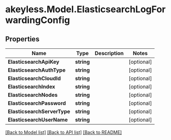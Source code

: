 # akeyless.Model.ElasticsearchLogForwardingConfig

## Properties

Name | Type | Description | Notes
------------ | ------------- | ------------- | -------------
**ElasticsearchApiKey** | **string** |  | [optional] 
**ElasticsearchAuthType** | **string** |  | [optional] 
**ElasticsearchCloudId** | **string** |  | [optional] 
**ElasticsearchIndex** | **string** |  | [optional] 
**ElasticsearchNodes** | **string** |  | [optional] 
**ElasticsearchPassword** | **string** |  | [optional] 
**ElasticsearchServerType** | **string** |  | [optional] 
**ElasticsearchUserName** | **string** |  | [optional] 

[[Back to Model list]](../README.md#documentation-for-models) [[Back to API list]](../README.md#documentation-for-api-endpoints) [[Back to README]](../README.md)

